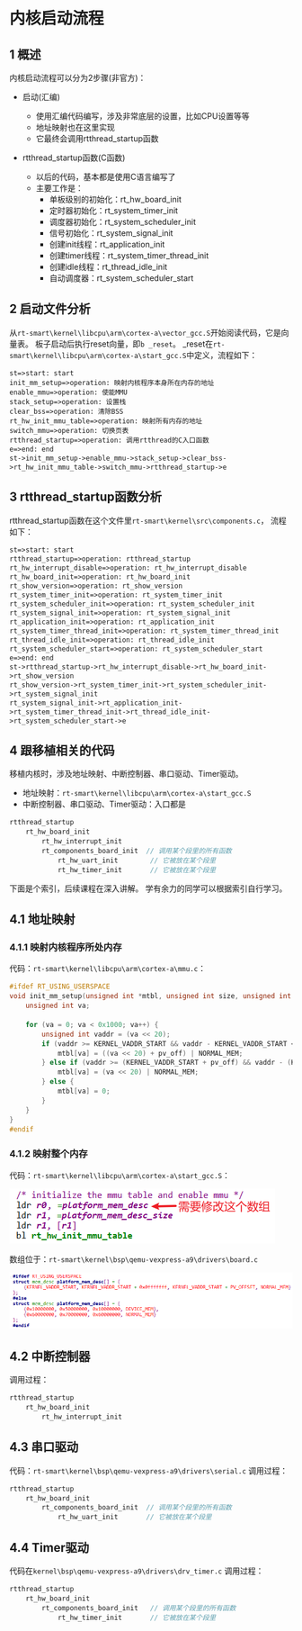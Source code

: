 # 内核启动流程

## 1 概述

内核启动流程可以分为2步骤(非官方)：

* 启动(汇编)
  * 使用汇编代码编写，涉及非常底层的设置，比如CPU设置等等
  * 地址映射也在这里实现
  * 它最终会调用rtthread_startup函数

* rtthread_startup函数(C函数)
  * 以后的代码，基本都是使用C语言编写了
  * 主要工作是：
    * 单板级别的初始化：rt_hw_board_init
    * 定时器初始化：rt_system_timer_init
    * 调度器初始化：rt_system_scheduler_init
    * 信号初始化：rt_system_signal_init
    * 创建init线程：rt_application_init
    * 创建timer线程：rt_system_timer_thread_init
    * 创建idle线程：rt_thread_idle_init
    * 自动调度器：rt_system_scheduler_start

## 2 启动文件分析

从`rt-smart\kernel\libcpu\arm\cortex-a\vector_gcc.S`开始阅读代码，它是向量表。
板子启动后执行reset向量，即`b _reset`。
_reset在`rt-smart\kernel\libcpu\arm\cortex-a\start_gcc.S`中定义，流程如下：

```flow
st=>start: start
init_mm_setup=>operation: 映射内核程序本身所在内存的地址
enable_mmu=>operation: 使能MMU
stack_setup=>operation: 设置栈
clear_bss=>operation: 清除BSS
rt_hw_init_mmu_table=>operation: 映射所有内存的地址
switch_mmu=>operation: 切换页表
rtthread_startup=>operation: 调用rtthread的C入口函数
e=>end: end
st->init_mm_setup->enable_mmu->stack_setup->clear_bss->rt_hw_init_mmu_table->switch_mmu->rtthread_startup->e
```

## 3 rtthread_startup函数分析

rtthread_startup函数在这个文件里`rt-smart\kernel\src\components.c`，
流程如下：

```flow
st=>start: start
rtthread_startup=>operation: rtthread_startup
rt_hw_interrupt_disable=>operation: rt_hw_interrupt_disable
rt_hw_board_init=>operation: rt_hw_board_init
rt_show_version=>operation: rt_show_version
rt_system_timer_init=>operation: rt_system_timer_init
rt_system_scheduler_init=>operation: rt_system_scheduler_init
rt_system_signal_init=>operation: rt_system_signal_init
rt_application_init=>operation: rt_application_init
rt_system_timer_thread_init=>operation: rt_system_timer_thread_init
rt_thread_idle_init=>operation: rt_thread_idle_init
rt_system_scheduler_start=>operation: rt_system_scheduler_start
e=>end: end
st->rtthread_startup->rt_hw_interrupt_disable->rt_hw_board_init->rt_show_version
rt_show_version->rt_system_timer_init->rt_system_scheduler_init->rt_system_signal_init
rt_system_signal_init->rt_application_init->rt_system_timer_thread_init->rt_thread_idle_init->rt_system_scheduler_start->e
```

## 4 跟移植相关的代码

移植内核时，涉及地址映射、中断控制器、串口驱动、Timer驱动。

* 地址映射：`rt-smart\kernel\libcpu\arm\cortex-a\start_gcc.S`
* 中断控制器、串口驱动、Timer驱动：入口都是
```c
rtthread_startup
    rt_hw_board_init
    	rt_hw_interrupt_init
    	rt_components_board_init  // 调用某个段里的所有函数
    		rt_hw_uart_init        // 它被放在某个段里 
		    rt_hw_timer_init       // 它被放在某个段里
```

下面是个索引，后续课程在深入讲解。
学有余力的同学可以根据索引自行学习。

## 4.1 地址映射

### 4.1.1 映射内核程序所处内存

代码：`rt-smart\kernel\libcpu\arm\cortex-a\mmu.c`：

```c
#ifdef RT_USING_USERSPACE
void init_mm_setup(unsigned int *mtbl, unsigned int size, unsigned int pv_off) {
    unsigned int va;

    for (va = 0; va < 0x1000; va++) {
        unsigned int vaddr = (va << 20);
        if (vaddr >= KERNEL_VADDR_START && vaddr - KERNEL_VADDR_START < size) {
            mtbl[va] = ((va << 20) + pv_off) | NORMAL_MEM;
        } else if (vaddr >= (KERNEL_VADDR_START + pv_off) && vaddr - (KERNEL_VADDR_START + pv_off) < size) {
            mtbl[va] = (va << 20) | NORMAL_MEM;
        } else {
            mtbl[va] = 0;
        }
    }
}
#endif
```

### 4.1.2 映射整个内存

代码：`rt-smart\kernel\libcpu\arm\cortex-a\start_gcc.S`：

![image-20240130100527346](figures/image-20240130100527346.png)

数组位于：`rt-smart\kernel\bsp\qemu-vexpress-a9\drivers\board.c`

![image-20240130100533815](figures/image-20240130100533815.png)

## 4.2 中断控制器

调用过程：

```c
rtthread_startup
    rt_hw_board_init
    	rt_hw_interrupt_init
```

## 4.3 串口驱动

代码：`rt-smart\kernel\bsp\qemu-vexpress-a9\drivers\serial.c`
调用过程：
```c
rtthread_startup
    rt_hw_board_init
    	rt_components_board_init  // 调用某个段里的所有函数
    		rt_hw_uart_init       // 它被放在某个段里
```

## 4.4 Timer驱动

代码在`kernel\bsp\qemu-vexpress-a9\drivers\drv_timer.c`
调用过程：
```c
rtthread_startup
    rt_hw_board_init
    	rt_components_board_init   // 调用某个段里的所有函数
    		rt_hw_timer_init       // 它被放在某个段里
```
